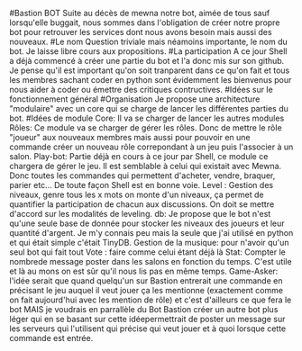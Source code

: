 #Bastion BOT
Suite au décès de mewna notre bot, aimée de tous sauf lorsqu'elle buggait, nous sommes dans
l'obligation de créer notre propre bot pour retrouver les services dont nous avons besoin mais
aussi des nouveaux.
#Le nom
Question triviale mais néamoins importante, le nom du bot. Je laisse libre cours aux propositions.
#La participation
A ce jour Shell a déjà commencé à créer une partie du bot et l'a donc mis sur son github.
Je pense qu'il est important qu'on soit tranparent dans ce qu'on fait et tous les membres sachant
coder en python sont évidemment les bienvenus pour nous aider à coder ou émettre des
critiques contructives.
#Idées sur le fonctionnement général
#Organisation
Je propose une architecture "modulaire" avec un core qui se charge de lancer les différentes
parties du bot.
#Idées de module
Core: Il va se charger de lancer les autres modules
Rôles: Ce module va se charger de gérer les rôles. Donc de mettre le rôle "joueur" aux
nouveaux membres mais aussi pour pouvoir en une commande créer un nouveau rôle
correpondant à un jeu puis l'associer à un salon.
Play-bot: Partie déjà en cours à ce jour par Shell, ce module ce chargera de gérer le jeu. Il
est semblable à celui qui existait avec Mewna. Donc toutes les commandes qui permettent
d'acheter, vendre, braquer, parier etc... De toute façon Shell est en bonne voie.
Level : Gestion des niveaux, genre tous les x mots on monte d'un niveaux, ça permet de
quantifier la participation de chacun aux discussions. On doit se mettre d'accord sur les
modalités de leveling.
db: Je propose que le bot n'est qu'une seule base de donnée pour stocker les niveaux des
joueurs et leur quantité d'argent. Je m'y connais peu mais la seule que j'ai utilisé en python
et qui était simple c'était TinyDB.
Gestion de la musique: pour n'avoir qu'un seul bot qui fait tout
Vote : faire comme celui étant déjà là
Stat: Compter le nombrede message poster dans les salons en fonction du temps. C'est
utile et là au mons on est sûr qu'il nous lis pas en même temps.
Game-Asker: l'idée serait que quand quelqu'un sur Bastion entrerait une commande en
précisant le jeu auquel il veut jouer ça les mentionne (exactement comme on fait
aujourd'hui avec les mention de rôle) et c'est d'ailleurs ce que fera le bot MAIS je voudrais en
parrallèle du Bot Bastion créer un autre bot plus léger qui en se basant sur cette idéepermettrait de poster un message sur les serveurs qui l'utilisent qui précise qui veut jouer et
à quoi lorsque cette commande est entrée.
